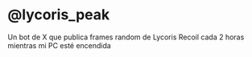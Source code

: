 # @lycoris_peak

Un bot de X que publica frames random de Lycoris Recoil cada 2 horas mientras mi PC esté encendida

